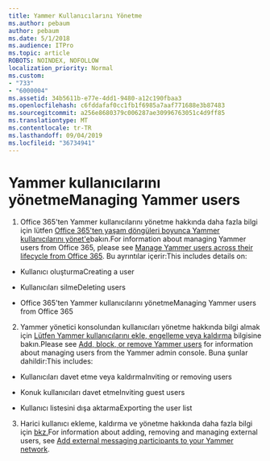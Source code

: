 ```yaml
---
title: Yammer Kullanıcılarını Yönetme
ms.author: pebaum
author: pebaum
ms.date: 5/1/2018
ms.audience: ITPro
ms.topic: article
ROBOTS: NOINDEX, NOFOLLOW
localization_priority: Normal
ms.custom:
- "733"
- "6000004"
ms.assetid: 34b5611b-e77e-4dd1-9480-a12c190fbaa3
ms.openlocfilehash: c6fddafaf0cc1fb1f6985a7aaf771688e3b87483
ms.sourcegitcommit: a256e8680379c006287ae30996763051c4d9ff85
ms.translationtype: MT
ms.contentlocale: tr-TR
ms.lasthandoff: 09/04/2019
ms.locfileid: "36734941"
---
```

# <a name="managing-yammer-users"></a><span data-ttu-id="8c4fb-102">Yammer kullanıcılarını yönetme</span><span class="sxs-lookup"><span data-stu-id="8c4fb-102">Managing Yammer users</span></span>

1. <span data-ttu-id="8c4fb-103">Office 365'ten Yammer kullanıcılarını yönetme hakkında daha fazla bilgi için lütfen [Office 365'ten yaşam döngüleri boyunca Yammer kullanıcılarını yönet'e](https://docs.microsoft.com/yammer/manage-yammer-users/manage-users-across-their-lifecycle)bakın.</span><span class="sxs-lookup"><span data-stu-id="8c4fb-103">For information about managing Yammer users from Office 365, please see [Manage Yammer users across their lifecycle from Office 365](https://docs.microsoft.com/yammer/manage-yammer-users/manage-users-across-their-lifecycle).</span></span> <span data-ttu-id="8c4fb-104">Bu ayrıntılar içerir:</span><span class="sxs-lookup"><span data-stu-id="8c4fb-104">This includes details on:</span></span>

  - <span data-ttu-id="8c4fb-105">Kullanıcı oluşturma</span><span class="sxs-lookup"><span data-stu-id="8c4fb-105">Creating a user</span></span>

  - <span data-ttu-id="8c4fb-106">Kullanıcıları silme</span><span class="sxs-lookup"><span data-stu-id="8c4fb-106">Deleting users</span></span>

  - <span data-ttu-id="8c4fb-107">Office 365'ten Yammer kullanıcılarını yönetme</span><span class="sxs-lookup"><span data-stu-id="8c4fb-107">Managing Yammer users from Office 365</span></span>

2. <span data-ttu-id="8c4fb-108">Yammer yönetici konsolundan kullanıcıları yönetme hakkında bilgi almak için [Lütfen Yammer kullanıcılarını ekle, engelleme veya kaldırma](http://alchemyportal.azurewebsites.net/Rule/ManageYammer%20users%20across%20their%20lifecycle%20from%20Office%20365) bilgisine bakın.</span><span class="sxs-lookup"><span data-stu-id="8c4fb-108">Please see [Add, block, or remove Yammer users](http://alchemyportal.azurewebsites.net/Rule/ManageYammer%20users%20across%20their%20lifecycle%20from%20Office%20365) for information about managing users from the Yammer admin console.</span></span> <span data-ttu-id="8c4fb-109">Buna şunlar dahildir:</span><span class="sxs-lookup"><span data-stu-id="8c4fb-109">This includes:</span></span>

  - <span data-ttu-id="8c4fb-110">Kullanıcıları davet etme veya kaldırma</span><span class="sxs-lookup"><span data-stu-id="8c4fb-110">Inviting or removing users</span></span>

  - <span data-ttu-id="8c4fb-111">Konuk kullanıcıları davet etme</span><span class="sxs-lookup"><span data-stu-id="8c4fb-111">Inviting guest users</span></span>

  - <span data-ttu-id="8c4fb-112">Kullanıcı listesini dışa aktarma</span><span class="sxs-lookup"><span data-stu-id="8c4fb-112">Exporting the user list</span></span>

3. <span data-ttu-id="8c4fb-113">Harici kullanıcı ekleme, kaldırma ve yönetme hakkında daha fazla bilgi için [bkz.](https://docs.microsoft.com/yammer/work-with-external-users/add-external-participants)</span><span class="sxs-lookup"><span data-stu-id="8c4fb-113">For information about adding, removing and managing external users, see [Add external messaging participants to your Yammer network](https://docs.microsoft.com/yammer/work-with-external-users/add-external-participants).</span></span>
